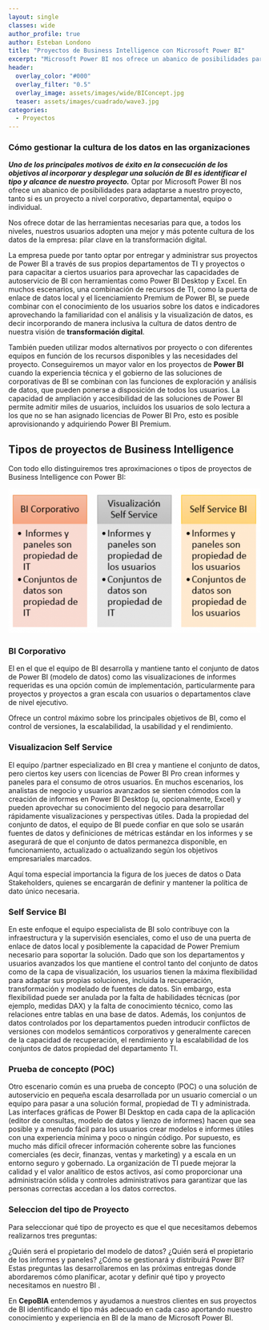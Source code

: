 ```yaml
---
layout: single
classes: wide
author_profile: true
author: Esteban Londono
title: "Proyectos de Business Intelligence con Microsoft Power BI"
excerpt: "Microsoft Power BI nos ofrece un abanico de posibilidades para adaptarse a nuestro proyecto, tanto si es un proyecto a nivel corporativo, departamental, equipo o individual"
header:
  overlay_color: "#000"
  overlay_filter: "0.5"
  overlay_image: assets/images/wide/BIConcept.jpg
  teaser: assets/images/cuadrado/wave3.jpg
categories:
  - Proyectos
---
```


### Cómo gestionar la cultura de los datos en las organizaciones

***Uno de los principales motivos de éxito en la consecución de los objetivos al incorporar y desplegar una solución de BI es identificar el tipo y alcance de nuestro proyecto.***
Optar por Microsoft Power BI nos ofrece un abanico de posibilidades para adaptarse a nuestro proyecto, tanto si es un proyecto a nivel corporativo, departamental, equipo o individual.

Nos ofrece dotar de las herramientas necesarias para que, a todos los niveles, nuestros usuarios adopten una mejor y más potente cultura de los datos de la empresa: pilar clave en la transformación digital.

La empresa puede por tanto optar por entregar y administrar sus proyectos de Power BI a través de sus propios departamentos de TI y proyectos o para capacitar a ciertos usuarios para aprovechar las capacidades de autoservicio de BI con herramientas como Power BI Desktop y Excel. En muchos escenarios, una combinación de recursos de TI, como la puerta de enlace de datos local y el licenciamiento Premium de Power BI, se puede combinar con el conocimiento de los usuarios sobre los datos e indicadores aprovechando la familiaridad con el análisis y la visualización de datos, es decir incorporando de manera inclusiva la cultura de datos dentro de nuestra visión de **transformación digital**.

También pueden utilizar modos alternativos por proyecto o con diferentes equipos en función de los recursos disponibles y las necesidades del proyecto. Conseguiremos un mayor valor en los proyectos de **Power BI** cuando la experiencia técnica y el gobierno de las soluciones de corporativas de BI se combinan con las funciones de exploración y análisis de datos, que pueden ponerse a disposición de todos los usuarios. La capacidad de ampliación y accesibilidad de las soluciones de Power BI permite admitir miles de usuarios, incluidos los usuarios de solo lectura a los que no se han asignado licencias de Power BI Pro, esto es posible aprovisionando y adquiriendo Power BI Premium.

## Tipos de proyectos de Business Intelligence

Con todo ello distinguiremos tres aproximaciones o tipos de proyectos de Business Intelligence con Power BI:

![Enfoque Proyectos de BI](/assets/images//cuadrado/TypesBIproj.png)

### BI Corporativo

El en el que el equipo de BI desarrolla y mantiene tanto el conjunto de datos de Power BI (modelo de datos) como las visualizaciones de informes requeridas es una opción común de implementación, particularmente para proyectos y proyectos a gran escala con usuarios o departamentos clave de nivel ejecutivo.

Ofrece un control máximo sobre los principales objetivos de BI, como el control de versiones, la escalabilidad, la usabilidad y el rendimiento.

### Visualizacion Self Service

El equipo /partner especializado en BI crea y mantiene el conjunto de datos, pero ciertos key users con licencias de Power BI Pro crean informes y paneles para el consumo de otros usuarios. En muchos escenarios, los analistas de negocio y usuarios avanzados se sienten cómodos con la creación de informes en Power BI Desktop (u, opcionalmente, Excel) y pueden aprovechar su conocimiento del negocio para desarrollar rápidamente visualizaciones y perspectivas útiles. Dada la propiedad del conjunto de datos, el equipo de BI puede confiar en que solo se usarán fuentes de datos y definiciones de métricas estándar en los informes y se asegurará de que el conjunto de datos permanezca disponible, en funcionamiento, actualizado o actualizando según los objetivos empresariales marcados.

Aquí toma especial importancia la figura de los jueces de datos o Data Stakeholders, quienes se encargarán de definir y mantener la política de dato único necesaria.

### Self Service BI

En este enfoque el equipo especialista de  BI solo contribuye con la infraestructura y la supervisión esenciales, como el uso de una puerta de enlace de datos local y posiblemente la capacidad de Power Premium necesario para soportar la solución. Dado que son los departamentos y usuarios avanzados los que mantiene el control tanto del conjunto de datos como de la capa de visualización, los usuarios tienen la máxima flexibilidad para adaptar sus propias soluciones, incluida la recuperación, transformación y modelado de fuentes de datos. Sin embargo, esta flexibilidad puede ser anulada por la falta de habilidades técnicas (por ejemplo, medidas DAX) y la falta de conocimiento técnico, como las relaciones entre tablas en una base de datos. Además, los conjuntos de datos controlados por los departamentos pueden introducir conflictos de versiones con modelos semánticos corporativos y generalmente carecen de la capacidad de recuperación, el rendimiento y la escalabilidad de los conjuntos de datos propiedad del departamento TI.

### Prueba de concepto (POC)

Otro escenario común es una prueba de concepto (POC) o una solución de autoservicio en pequeña escala desarrollada por un usuario comercial o un equipo para pasar a una solución formal, propiedad de TI y administrada. Las interfaces gráficas de Power BI Desktop en cada capa de la aplicación (editor de consultas, modelo de datos y lienzo de informes) hacen que sea posible y a menudo fácil para los usuarios crear modelos e informes útiles con una experiencia mínima y poco o ningún código. Por supuesto, es mucho más difícil ofrecer información coherente sobre las funciones comerciales (es decir, finanzas, ventas y marketing) y a escala en un entorno seguro y gobernado. La organización de TI puede mejorar la calidad y el valor analítico de estos activos, así como proporcionar una administración sólida y controles administrativos para garantizar que las personas correctas accedan a los datos correctos.

### Seleccion del tipo de Proyecto

Para seleccionar qué tipo de proyecto es que el que necesitamos debemos realizarnos tres preguntas:

¿Quién será el propietario del modelo de datos?
¿Quién será el propietario de los informes y paneles?
¿Cómo se gestionará y distribuirá Power BI?
Estas preguntas las desarrollaremos en las próximas entregas donde abordaremos cómo planificar, acotar y definir qué tipo y proyecto necesitamos en nuestro BI .

En **CepoBIA** entendemos y ayudamos a nuestros clientes en sus proyectos de BI identificando el tipo más adecuado en cada caso aportando nuestro conocimiento y experiencia en BI de la mano de Microsoft Power BI.
